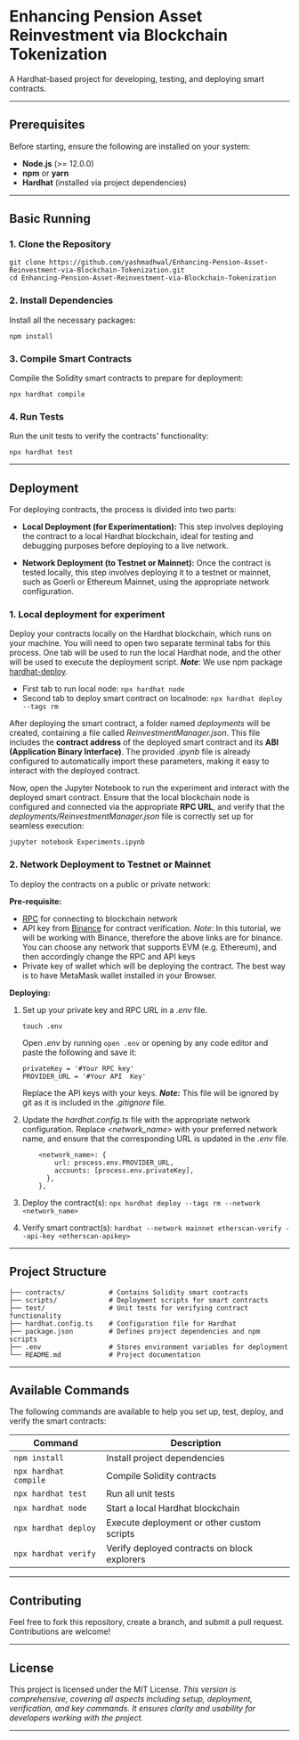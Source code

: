 # Enhancing Pension Asset Reinvestment via Blockchain Tokenization

A Hardhat-based project for developing, testing, and deploying smart contracts.

---

## **Prerequisites**

Before starting, ensure the following are installed on your system:

- **Node.js** (>= 12.0.0)
- **npm** or **yarn**
- **Hardhat** (installed via project dependencies)

---

## Basic Running

### 1. Clone the Repository
```
git clone https://github.com/yashmadhwal/Enhancing-Pension-Asset-Reinvestment-via-Blockchain-Tokenization.git
cd Enhancing-Pension-Asset-Reinvestment-via-Blockchain-Tokenization
```

### 2. Install Dependencies
Install all the necessary packages:
```
npm install
```

### 3. Compile Smart Contracts
Compile the Solidity smart contracts to prepare for deployment:
```
npx hardhat compile
```

### 4. Run Tests
Run the unit tests to verify the contracts' functionality:
```
npx hardhat test
```
---
## Deployment
For deploying contracts, the process is divided into two parts:

- **Local Deployment (for Experimentation):**
This step involves deploying the contract to a local Hardhat blockchain, ideal for testing and debugging purposes before deploying to a live network.

- **Network Deployment (to Testnet or Mainnet):**
Once the contract is tested locally, this step involves deploying it to a testnet or mainnet, such as Goerli or Ethereum Mainnet, using the appropriate network configuration.

### 1. Local deployment for experiment
Deploy your contracts locally on the Hardhat blockchain, which runs on your machine. You will need to open two separate terminal tabs for this process. One tab will be used to run the local Hardhat node, and the other will be used to execute the deployment script. **_Note_**: We use npm package [hardhat-deploy](https://www.npmjs.com/package/hardhat-deploy).
- First tab to run local node:
`npx hardhat node`
- Second tab to deploy smart contract on localnode:
`npx hardhat deploy --tags rm`

After deploying the smart contract, a folder named _deployments_ will be created, containing a file called _ReinvestmentManager.json_. This file includes the **contract address** of the deployed smart contract and its **ABI (Application Binary Interface)**. The provided _.ipynb_ file is already configured to automatically import these parameters, making it easy to interact with the deployed contract.


Now, open the Jupyter Notebook to run the experiment and interact with the deployed smart contract. Ensure that the local blockchain node is configured and connected via the appropriate **RPC URL**, and verify that the _deployments/ReinvestmentManager.json_ file is correctly set up for seamless execution:

```
jupyter notebook Experiments.ipynb
```



### 2. Network Deployment to Testnet or Mainnet
To deploy the contracts on a public or private network:

**Pre-requisite:**
- [RPC](https://docs.bscscan.com/misc-tools-and-utilities/public-rpc-nodes) for connecting to blockchain network
- API key from [Binance](https://www.binance.com/en/binance-api) for contract verification. 
_Note_: In this tutorial, we will be working with Binance, therefore the above links are for binance. You can choose any network that supports EVM (e.g. Ethereum), and then accordingly change the RPC and API keys
- Private key of wallet which will be deploying the contract. The best way is to have MetaMask wallet installed in your Browser.

**Deploying:**
1. Set up your private key and RPC URL in a _.env_ file.
    ```
    touch .env
     ```
    Open _.env_ by running `open .env` or opening by any code editor and paste the following and save it:
    ```
    privateKey = '#Your RPC key'
    PROVIDER_URL = '#Your API  Key'
    ```
    Replace the API keys with your keys. **_Note:_** This file will be ignored by git as it is included in the _.gitignore_ file.

2. Update the _hardhat.config.ts_ file with the appropriate network configuration. Replace _<network_name>_ with your preferred network name, and ensure that the corresponding URL is updated in the _.env_ file.
    ```
        <network_name>: {
            url: process.env.PROVIDER_URL,
            accounts: [process.env.privateKey],
          },
        },
    ```
3. Deploy the contract(s):
    `npx hardhat deploy --tags rm --network <network_name>`

4. Verify smart contract(s):
    `hardhat --network mainnet etherscan-verify --api-key <etherscan-apikey>`

---
## **Project Structure**

```plaintext
├── contracts/           # Contains Solidity smart contracts
├── scripts/             # Deployment scripts for smart contracts
├── test/                # Unit tests for verifying contract functionality
├── hardhat.config.ts    # Configuration file for Hardhat
├── package.json         # Defines project dependencies and npm scripts
├── .env                 # Stores environment variables for deployment
└── README.md            # Project documentation
```

---
## **Available Commands**

The following commands are available to help you set up, test, deploy, and verify the smart contracts:

| Command                  | Description                                   |
|--------------------------|-----------------------------------------------|
| `npm install`            | Install project dependencies                 |
| `npx hardhat compile`    | Compile Solidity contracts                   |
| `npx hardhat test`       | Run all unit tests                           |
| `npx hardhat node`       | Start a local Hardhat blockchain             |
| `npx hardhat deploy`       | Execute deployment or other custom scripts   |
| `npx hardhat verify`     | Verify deployed contracts on block explorers |

---

## Contributing

Feel free to fork this repository, create a branch, and submit a pull request. Contributions are welcome!

---

## License
This project is licensed under the MIT License. _This version is comprehensive, covering all aspects including setup, deployment, verification, and key commands. It ensures clarity and usability for developers working with the project._

---


